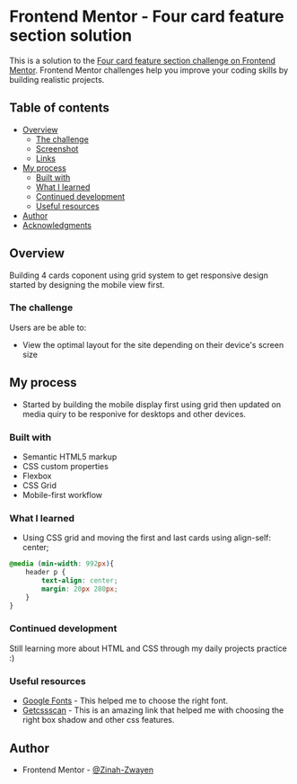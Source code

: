 # Frontend Mentor - Four card feature section solution

This is a solution to the [Four card feature section challenge on Frontend Mentor](https://www.frontendmentor.io/challenges/four-card-feature-section-weK1eFYK). Frontend Mentor challenges help you improve your coding skills by building realistic projects. 

## Table of contents

- [Overview](#overview)
  - [The challenge](#the-challenge)
  - [Screenshot](#screenshot)
  - [Links](#links)
- [My process](#my-process)
  - [Built with](#built-with)
  - [What I learned](#what-i-learned)
  - [Continued development](#continued-development)
  - [Useful resources](#useful-resources)
- [Author](#author)
- [Acknowledgments](#acknowledgments)


## Overview

Building 4 cards coponent using grid system to get responsive design started by designing the mobile view first.

### The challenge

Users are be able to:

- View the optimal layout for the site depending on their device's screen size

## My process
- Started by building the mobile display first using grid then updated on media quiry to be responive for desktops and other devices.

### Built with

- Semantic HTML5 markup
- CSS custom properties
- Flexbox
- CSS Grid
- Mobile-first workflow


### What I learned

- Using CSS grid and moving the first and last cards using align-self: center;

```css
@media (min-width: 992px){
    header p {
        text-align: center;
        margin: 20px 280px;
    }
}
```

### Continued development

Still learning more about HTML and CSS through my daily projects practice :)


### Useful resources

- [Google Fonts](https://www.googlefonts.com) - This helped me to choose the right font.
- [Getcssscan](https://getcssscan.com/css-box-shadow-examples) - This is an amazing link that helped me with choosing the right box shadow and other css features.


## Author

- Frontend Mentor - [@Zinah-Zwayen](https://www.frontendmentor.io/profile/Zinah-Zwayen)


